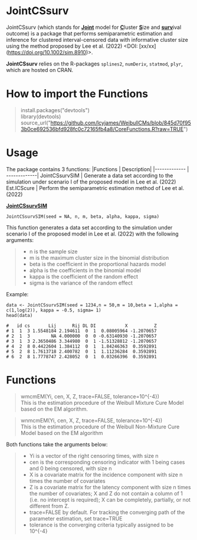 # JointCSsurv
JointCSsurv (which stands for <ins>**Joint**</ins> model for <ins>**C**</ins>luster <ins>**S**</ins>ize and <ins>**surv**</ins>ival outcome) is a package that performs semiparametric estimation and inference for clustered interval-censored data with informative cluster size using the method proposed by Lee et al. (2022) <DOI: [xx/xx] (https://doi.org/10.1002/sim.8910)>.

**JointCSsurv** relies on the R-packages `splines2`, `numDeriv`, `statmod`, `plyr`, which are hosted on CRAN.

# How to import the Functions
> install.packages("devtools")<br />
> library(devtools) <br /> 
> source_url("https://github.com/lcyjames/WeibullCMs/blob/845d70f953b0ce692536bfd928fc0c72165fb4a8/CoreFunctions.R?raw=TRUE")

# Usage #
The package contains 3 functions:
|Functions  | Description|
|------------- | -------------|
JointCSsurvSIM  | Generate a data set according to the simulation under scenario I of the proposed model in Lee et al. (2022)
Est.ICScure  |  Perform the semiparametric estimation method of Lee et al. (2022)

<ins>**JointCSsurvSIM**</ins>

```
JointCSsurvSIM(seed = NA, n, m, beta, alpha, kappa, sigma)
```
This function generates a data set according to the simulation under scenario I of the proposed model in Lee et al. (2022) with the following arguments:
>- n is the sample size
>- m is the maximum cluster size in the binomial distribution
>- beta is the coefficient in the proportional hazards model
>- alpha is the coefficients in the binomial model
>- kappa is the coefficient of the random effect
>- sigma is the variance of the random effect

Example:
```
data <- JointCSsurvSIM(seed = 1234,n = 50,m = 10,beta = 1,alpha = c(1,log(2)), kappa = -0.5, sigma= 1)
head(data)

#   id cs       Lij      Rij DL DI           X          Z
# 1  1  3 1.5548184 2.194611  0  1  0.08005964 -1.2070657
# 2  1  3        NA 4.000000  0  0 -0.63140930 -1.2070657
# 3  1  3 2.3650486 3.344980  0  1 -1.51328812 -1.2070657
# 4  2  8 0.4422604 1.384112  0  1  1.84246363  0.3592891
# 5  2  8 1.7613718 2.400782  0  1  1.11236284  0.3592891
# 6  2  8 1.7778747 2.428052  0  1  0.03266396  0.3592891
```


# Functions
> wmcmEM(Yi, cen, X, Z, trace=FALSE, tolerance=10^{-4}) <br />
This is the estimation procedure of the Weibull Mixture Cure Model based on the EM algorithm.

> wnmcmEM(Yi, cen, X, Z, trace=FALSE, tolerance=10^{-4}) <br />
This is the estimation procedure of the Weibull Non-Mixture Cure Model based on the EM algorithm

Both functions take the arguments below:
>- Yi is a vector of the right censoring times, with size n 
>- cen is the corresponding censoring indicator with 1 being cases and 0 being censored, with size n
>- X is a covariate matrix for the incidence component with size n times the number of covariates
>- Z is a covariate matrix for the latency component with size n times the number of covariates; X and Z do not contain a column of 1 (i.e. no intercept is required); X can be completely, partially, or not different from Z.<br />
>- trace=FALSE by default. For tracking the converging path of the parameter estimation, set trace=TRUE 
>- tolerance is the converging criteria typically assigned to be 10^{-4}
